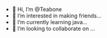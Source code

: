 - 👋 Hi, I’m @Teabone
- 👀 I’m interested in making friends...
- 🌱 I’m currently learning java...
- 💞️ I’m looking to collaborate on ...

<!---
Teabone/Teabone is a ✨ special ✨ repository because its `README.md` (this file) appears on your GitHub profile.
You can click the Preview link to take a look at your changes.
--->

